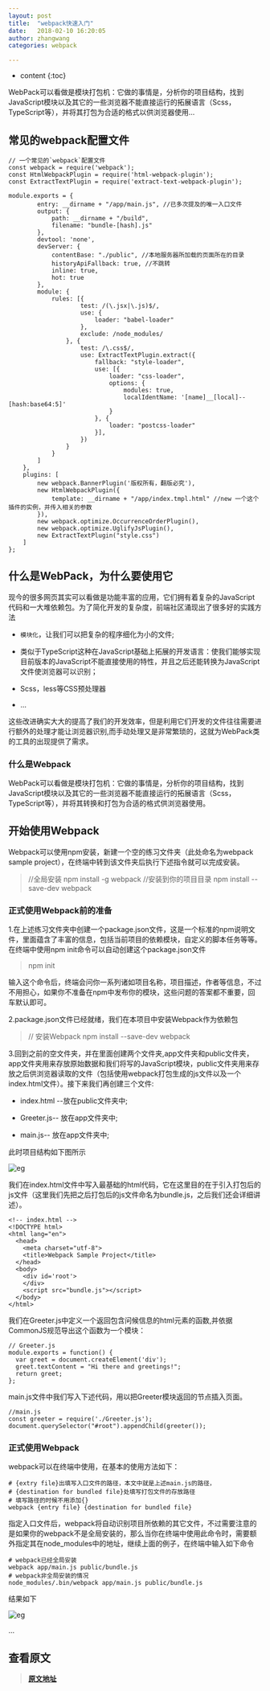 ```yaml
---
layout: post
title:  "webpack快速入门"
date:   2018-02-10 16:20:05
author: zhangwang
categories: webpack

---
```


* content
{:toc}

WebPack可以看做是模块打包机：它做的事情是，分析你的项目结构，找到JavaScript模块以及其它的一些浏览器不能直接运行的拓展语言（Scss，TypeScript等），并将其打包为合适的格式以供浏览器使用...




##  常见的webpack配置文件
    // 一个常见的`webpack`配置文件
    const webpack = require('webpack');
    const HtmlWebpackPlugin = require('html-webpack-plugin');
    const ExtractTextPlugin = require('extract-text-webpack-plugin');

    module.exports = {
            entry: __dirname + "/app/main.js", //已多次提及的唯一入口文件
            output: {
                path: __dirname + "/build",
                filename: "bundle-[hash].js"
            },
            devtool: 'none',
            devServer: {
                contentBase: "./public", //本地服务器所加载的页面所在的目录
                historyApiFallback: true, //不跳转
                inline: true,
                hot: true
            },
            module: {
                rules: [{
                        test: /(\.jsx|\.js)$/,
                        use: {
                            loader: "babel-loader"
                        },
                        exclude: /node_modules/
                    }, {
                        test: /\.css$/,
                        use: ExtractTextPlugin.extract({
                            fallback: "style-loader",
                            use: [{
                                loader: "css-loader",
                                options: {
                                    modules: true,
                                    localIdentName: '[name]__[local]--[hash:base64:5]'
                                }
                            }, {
                                loader: "postcss-loader"
                            }],
                        })
                    }
                }
            ]
        },
        plugins: [
            new webpack.BannerPlugin('版权所有，翻版必究'),
            new HtmlWebpackPlugin({
                template: __dirname + "/app/index.tmpl.html" //new 一个这个插件的实例，并传入相关的参数
            }),
            new webpack.optimize.OccurrenceOrderPlugin(),
            new webpack.optimize.UglifyJsPlugin(),
            new ExtractTextPlugin("style.css")
        ]
    };

    

##  什么是WebPack，为什么要使用它

现今的很多网页其实可以看做是功能丰富的应用，它们拥有着复杂的JavaScript代码和一大堆依赖包。为了简化开发的复杂度，前端社区涌现出了很多好的实践方法

* `模块化`，让我们可以把复杂的程序细化为小的文件;

* 类似于TypeScript这种在JavaScript基础上拓展的开发语言：使我们能够实现目前版本的JavaScript不能直接使用的特性，并且之后还能转换为JavaScript文件使浏览器可以识别；

* Scss，less等CSS预处理器
* ...

这些改进确实大大的提高了我们的开发效率，但是利用它们开发的文件往往需要进行额外的处理才能让浏览器识别,而手动处理又是非常繁琐的，这就为WebPack类的工具的出现提供了需求。

### 什么是Webpack

WebPack可以看做是模块打包机：它做的事情是，分析你的项目结构，找到JavaScript模块以及其它的一些浏览器不能直接运行的拓展语言（Scss，TypeScript等），并将其转换和打包为合适的格式供浏览器使用。
    

##  开始使用Webpack

Webpack可以使用npm安装，新建一个空的练习文件夹（此处命名为webpack sample project），在终端中转到该文件夹后执行下述指令就可以完成安装。

> //全局安装
npm install -g webpack
//安装到你的项目目录
npm install --save-dev webpack

### 正式使用Webpack前的准备

1.在上述练习文件夹中创建一个package.json文件，这是一个标准的npm说明文件，里面蕴含了丰富的信息，包括当前项目的依赖模块，自定义的脚本任务等等。在终端中使用npm init命令可以自动创建这个package.json文件

> npm init

输入这个命令后，终端会问你一系列诸如项目名称，项目描述，作者等信息，不过不用担心，如果你不准备在npm中发布你的模块，这些问题的答案都不重要，回车默认即可。

2.package.json文件已经就绪，我们在本项目中安装Webpack作为依赖包

> // 安装Webpack
npm install --save-dev webpack

3.回到之前的空文件夹，并在里面创建两个文件夹,app文件夹和public文件夹，app文件夹用来存放原始数据和我们将写的JavaScript模块，public文件夹用来存放之后供浏览器读取的文件（包括使用webpack打包生成的js文件以及一个index.html文件）。接下来我们再创建三个文件:

* index.html --放在public文件夹中;

* Greeter.js-- 放在app文件夹中;

* main.js-- 放在app文件夹中;

此时项目结构如下图所示

![eg](https://upload-images.jianshu.io/upload_images/1031000-976ba1a06fd0702f.png?imageMogr2/auto-orient/strip%7CimageView2/2/w/347)

我们在index.html文件中写入最基础的html代码，它在这里目的在于引入打包后的js文件（这里我们先把之后打包后的js文件命名为bundle.js，之后我们还会详细讲述）。

    <!-- index.html -->
    <!DOCTYPE html>
    <html lang="en">
      <head>
        <meta charset="utf-8">
        <title>Webpack Sample Project</title>
      </head>
      <body>
        <div id='root'>
        </div>
        <script src="bundle.js"></script>
      </body>
    </html>

我们在Greeter.js中定义一个返回包含问候信息的html元素的函数,并依据CommonJS规范导出这个函数为一个模块：

    // Greeter.js
    module.exports = function() {
      var greet = document.createElement('div');
      greet.textContent = "Hi there and greetings!";
      return greet;
    };

main.js文件中我们写入下述代码，用以把Greeter模块返回的节点插入页面。

    //main.js 
    const greeter = require('./Greeter.js');
    document.querySelector("#root").appendChild(greeter());

### 正式使用Webpack

webpack可以在终端中使用，在基本的使用方法如下：

    # {extry file}出填写入口文件的路径，本文中就是上述main.js的路径，
    # {destination for bundled file}处填写打包文件的存放路径
    # 填写路径的时候不用添加{}
    webpack {entry file} {destination for bundled file}

指定入口文件后，webpack将自动识别项目所依赖的其它文件，不过需要注意的是如果你的webpack不是全局安装的，那么当你在终端中使用此命令时，需要额外指定其在node_modules中的地址，继续上面的例子，在终端中输入如下命令

    # webpack已经全局安装
    webpack app/main.js public/bundle.js
    # webpack非全局安装的情况
    node_modules/.bin/webpack app/main.js public/bundle.js
    
结果如下

![eg](https://upload-images.jianshu.io/upload_images/1031000-b9e69a58e3518ba7.png?imageMogr2/auto-orient/strip%7CimageView2/2/w/700)


...


## 查看原文

> **[原文地址](https://www.jianshu.com/p/42e11515c10f)** 






